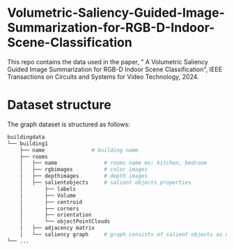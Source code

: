# Volumetric-Saliency-Guided-Image-Summarization-for-RGB-D-Indoor-Scene-Classification
This repo contains the data used in the paper, " A Volumetric Saliency Guided Image Summarization for RGB-D Indoor Scene Classification", IEEE Transactions on Circuits and Systems for Video Technology, 2024.


# Dataset structure
The graph dataset is structured as follows:

```bash
buildingdata
└── building1
    ├── name               # building name
    ├── rooms         
    │   ├── name               # rooms name ex: kitchen, bedroom
    │   ├── rgbimages          # color images
    │   ├── depthimages        # depth images
    │   ├── salientobjects     # salient objects properties
    │       ├── labels     
    │       ├── Volume
    │       ├── centroid
    │       ├── corners    
    │       ├── orientation  
    │       └── objectPointClouds 
    │   ├── adjacency matrix
    │   └── saliency graph     # graph consists of salient objects as nodes and adjacency matrix
└── ...

